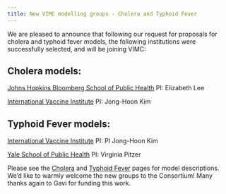 ```yaml
---
title: New VIMC modelling groups - Cholera and Typhoid Fever 
---
```


We are pleased to announce that following our request for proposals for cholera and typhoid fever models, the following institutions were successfully selected, and will be joining VIMC:


## Cholera models:

[Johns Hopkins Bloomberg School of Public Health](https://www.jhsph.edu/) PI: Elizabeth Lee

[International Vaccine Institute](https://www.ivi.int/) PI: Jong-Hoon Kim


## Typhoid Fever models:

[International Vaccine Institute](https://www.ivi.int/) PI: PI Jong-Hoon Kim

[Yale School of Public Health](https://publichealth.yale.edu/emd/) PI: Virginia Pitzer


Please see the [Cholera](https://www.vaccineimpact.org/models/cholera/) and [Typhoid Fever](https://www.vaccineimpact.org/models/typhoid-fever/) pages for model descriptions. We’d like to warmly welcome the new groups to the Consortium!  Many thanks again to Gavi for funding this work.  
